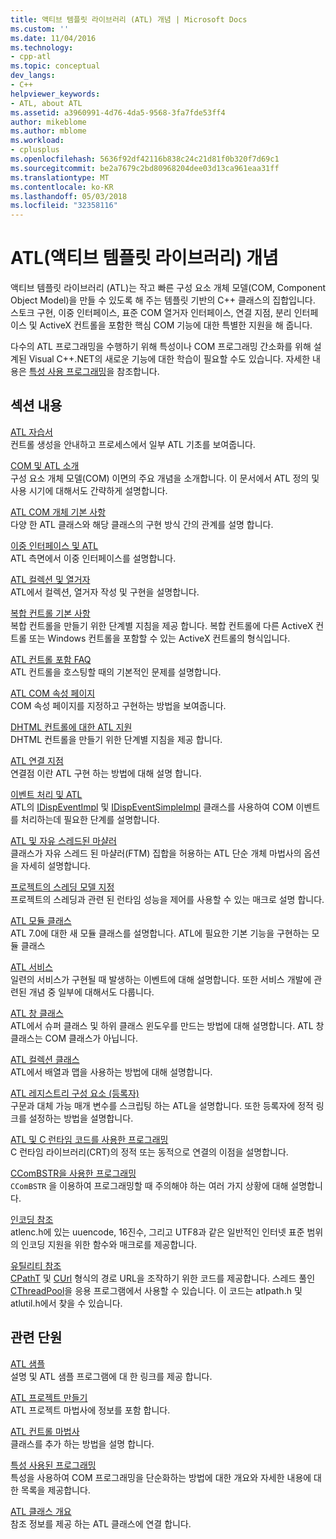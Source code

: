 ```yaml
---
title: 액티브 템플릿 라이브러리 (ATL) 개념 | Microsoft Docs
ms.custom: ''
ms.date: 11/04/2016
ms.technology:
- cpp-atl
ms.topic: conceptual
dev_langs:
- C++
helpviewer_keywords:
- ATL, about ATL
ms.assetid: a3960991-4d76-4da5-9568-3fa7fde53ff4
author: mikeblome
ms.author: mblome
ms.workload:
- cplusplus
ms.openlocfilehash: 5636f92df42116b838c24c21d81f0b320f7d69c1
ms.sourcegitcommit: be2a7679c2bd80968204dee03d13ca961eaa31ff
ms.translationtype: MT
ms.contentlocale: ko-KR
ms.lasthandoff: 05/03/2018
ms.locfileid: "32358116"
---
```

# <a name="active-template-library-atl-concepts"></a>ATL(액티브 템플릿 라이브러리) 개념
액티브 템플릿 라이브러리 (ATL)는 작고 빠른 구성 요소 개체 모델(COM, Component Object Model)을 만들 수 있도록 해 주는 템플릿 기반의 C++ 클래스의 집합입니다. 스토크 구현, 이중 인터페이스, 표준 COM 열거자 인터페이스, 연결 지점, 분리 인터페이스 및 ActiveX 컨트롤을 포함한 핵심 COM 기능에 대한 특별한 지원을 해 줍니다.  
  
 다수의 ATL 프로그래밍을 수행하기 위해 특성이나 COM 프로그래밍 간소화를 위해 설계된 Visual C++.NET의 새로운 기능에 대한 학습이 필요할 수도 있습니다. 자세한 내용은 [특성 사용 프로그래밍](../windows/attributed-programming-concepts.md)을 참조합니다.  
  
## <a name="in-this-section"></a>섹션 내용  
 [ATL 자습서](../atl/active-template-library-atl-tutorial.md)  
 컨트롤 생성을 안내하고 프로세스에서 일부 ATL 기초를 보여줍니다.  
  
 [COM 및 ATL 소개](../atl/introduction-to-com-and-atl.md)  
 구성 요소 개체 모델(COM) 이면의 주요 개념을 소개합니다. 이 문서에서 ATL 정의 및 사용 시기에 대해서도 간략하게 설명합니다.  
  
 [ATL COM 개체 기본 사항](../atl/fundamentals-of-atl-com-objects.md)  
 다양 한 ATL 클래스와 해당 클래스의 구현 방식 간의 관계를 설명 합니다.  
  
 [이중 인터페이스 및 ATL](../atl/dual-interfaces-and-atl.md)  
 ATL 측면에서 이중 인터페이스를 설명합니다.  
  
 [ATL 컬렉션 및 열거자](../atl/atl-collections-and-enumerators.md)  
 ATL에서 컬렉션, 열거자 작성 및 구현을 설명합니다.  
  
 [복합 컨트롤 기본 사항](../atl/atl-composite-control-fundamentals.md)  
 복합 컨트롤을 만들기 위한 단계별 지침을 제공 합니다. 복합 컨트롤에 다른 ActiveX 컨트롤 또는 Windows 컨트롤을 포함할 수 있는 ActiveX 컨트롤의 형식입니다.  
  
 [ATL 컨트롤 포함 FAQ](../atl/atl-control-containment-faq.md)  
 ATL 컨트롤을 호스팅할 때의 기본적인 문제를 설명합니다.  
  
 [ATL COM 속성 페이지](../atl/atl-com-property-pages.md)  
 COM 속성 페이지를 지정하고 구현하는 방법을 보여줍니다.  
  
 [DHTML 컨트롤에 대한 ATL 지원](../atl/atl-support-for-dhtml-controls.md)  
 DHTML 컨트롤을 만들기 위한 단계별 지침을 제공 합니다.  
  
 [ATL 연결 지점](../atl/atl-connection-points.md)  
 연결점 이란 ATL 구현 하는 방법에 대해 설명 합니다.  
  
 [이벤트 처리 및 ATL](../atl/event-handling-and-atl.md)  
 ATL의 [IDispEventImpl](../atl/reference/idispeventimpl-class.md) 및 [IDispEventSimpleImpl](../atl/reference/idispeventsimpleimpl-class.md) 클래스를 사용하여 COM 이벤트를 처리하는데 필요한 단계를 설명합니다.  
  
 [ATL 및 자유 스레드된 마샬러](../atl/atl-and-the-free-threaded-marshaler.md)  
 클래스가 자유 스레드 된 마샬러(FTM) 집합을 허용하는 ATL 단순 개체 마법사의 옵션을 자세히 설명합니다.  
  
 [프로젝트의 스레딩 모델 지정](../atl/specifying-the-threading-model-for-a-project-atl.md)  
 프로젝트의 스레딩과 관련 된 런타임 성능을 제어를 사용할 수 있는 매크로 설명 합니다.  
  
 [ATL 모듈 클래스](../atl/atl-module-classes.md)  
 ATL 7.0에 대한 새 모듈 클래스를 설명합니다. ATL에 필요한 기본 기능을 구현하는 모듈 클래스  
  
 [ATL 서비스](../atl/atl-services.md)  
 일련의 서비스가 구현될 때 발생하는 이벤트에 대해 설명합니다. 또한 서비스 개발에 관련된 개념 중 일부에 대해서도 다룹니다.  
  
 [ATL 창 클래스](../atl/atl-window-classes.md)  
 ATL에서 슈퍼 클래스 및 하위 클래스 윈도우를 만드는 방법에 대해 설명합니다. ATL 창 클래스는 COM 클래스가 아닙니다.   
  
 [ATL 컬렉션 클래스](../atl/atl-collection-classes.md)  
 ATL에서 배열과 맵을 사용하는 방법에 대해 설명합니다.  
  
 [ATL 레지스트리 구성 요소 (등록자)](../atl/atl-registry-component-registrar.md)  
 구문과 대체 가능 매개 변수를 스크립팅 하는 ATL을 설명합니다. 또한 등록자에 정적 링크를 설정하는 방법을 설명합니다.   
  
 [ATL 및 C 런타임 코드를 사용한 프로그래밍](../atl/programming-with-atl-and-c-run-time-code.md)  
 C 런타임 라이브러리(CRT)의 정적 또는 동적으로 연결의 이점을 설명합니다.  
  
 [CComBSTR을 사용한 프로그래밍](../atl/programming-with-ccombstr-atl.md)  
 `CComBSTR` 을 이용하여 프로그래밍할 때 주의해야 하는 여러 가지 상황에 대해 설명합니다.  
  
 [인코딩 참조](../atl/atl-encoding-reference.md)  
 atlenc.h에 있는 uuencode, 16진수, 그리고 UTF8과 같은 일반적인 인터넷 표준 범위의 인코딩 지원을 위한 함수와 매크로를 제공합니다.  
  
 [유틸리티 참조](../atl/atl-utilities-reference.md)  
 [CPathT](../atl/reference/cpatht-class.md) 및 [CUrl](../atl/reference/curl-class.md) 형식의 경로 URL을 조작하기 위한 코드를 제공합니다.  스레드 풀인 [CThreadPool](../atl/reference/cthreadpool-class.md)을 응용 프로그램에서 사용할 수 있습니다. 이 코드는 atlpath.h 및 atlutil.h에서 찾을 수 있습니다.   
  
## <a name="related-sections"></a>관련 단원  
 [ATL 샘플](../visual-cpp-samples.md)  
 설명 및 ATL 샘플 프로그램에 대 한 링크를 제공 합니다.  
  
 [ATL 프로젝트 만들기](../atl/reference/creating-an-atl-project.md)  
 ATL 프로젝트 마법사에 정보를 포함 합니다.  
  
 [ATL 컨트롤 마법사](../atl/reference/atl-control-wizard.md)  
 클래스를 추가 하는 방법을 설명 합니다.  
  
 [특성 사용된 프로그래밍](../windows/attributed-programming-concepts.md)  
 특성을 사용하여 COM 프로그래밍을 단순화하는 방법에 대한 개요와 자세한 내용에 대한 목록을 제공합니다.  
  
 [ATL 클래스 개요](../atl/atl-class-overview.md)  
 참조 정보를 제공 하는 ATL 클래스에 연결 합니다.

